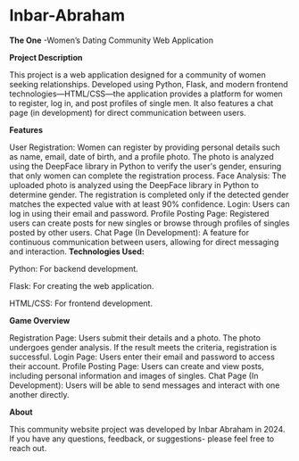 # Inbar-Abraham
**The One** -Women’s Dating Community Web Application


**Project Description**

This project is a web application designed for a community of women seeking relationships. Developed using Python, Flask, and modern frontend technologies—HTML/CSS—the application provides a platform for women to register, log in, and post profiles of single men. It also features a chat page (in development) for direct communication between users.

**Features**

User Registration: Women can register by providing personal details such as name, email, date of birth, and a profile photo. The photo is analyzed using the DeepFace library in Python to verify the user's gender, ensuring that only women can complete the registration process.
Face Analysis: The uploaded photo is analyzed using the DeepFace library in Python to determine gender. The registration is completed only if the detected gender matches the expected value with at least 90% confidence.
Login: Users can log in using their email and password.
Profile Posting Page: Registered users can create posts for new singles or browse through profiles of singles posted by other users.
Chat Page (In Development): A feature for continuous communication between users, allowing for direct messaging and interaction.
**Technologies Used:**

Python: For backend development.

Flask: For creating the web application.

HTML/CSS: For frontend development.

**Game Overview**

Registration Page: Users submit their details and a photo. The photo undergoes gender analysis. If the result meets the criteria, registration is successful.
Login Page: Users enter their email and password to access their account.
Profile Posting Page: Users can create and view posts, including personal information and images of singles.
Chat Page (In Development): Users will be able to send messages and interact with one another directly.

**About**

This community website project was developed by Inbar Abraham in 2024.
If you have any questions, feedback, or suggestions- please feel free to reach out.

